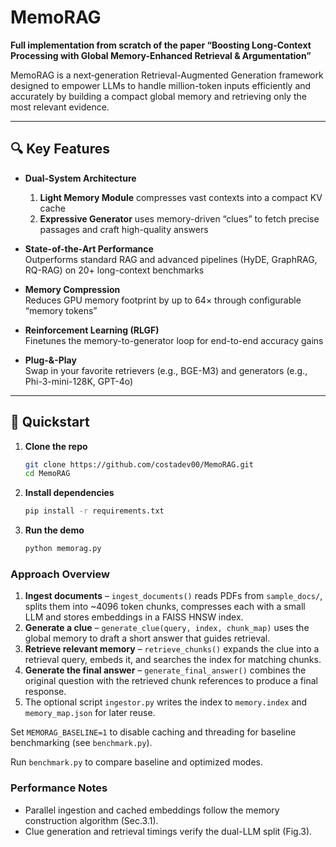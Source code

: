 # MemoRAG

**Full implementation from scratch of the paper “Boosting Long-Context Processing with Global Memory-Enhanced Retrieval & Argumentation”**

MemoRAG is a next‐generation Retrieval-Augmented Generation framework designed to empower LLMs to handle million-token inputs efficiently and accurately by building a compact global memory and retrieving only the most relevant evidence.

---

## 🔍 Key Features

- **Dual-System Architecture**  
  1. **Light Memory Module** compresses vast contexts into a compact KV cache  
  2. **Expressive Generator** uses memory-driven “clues” to fetch precise passages and craft high-quality answers  

- **State-of-the-Art Performance**  
  Outperforms standard RAG and advanced pipelines (HyDE, GraphRAG, RQ-RAG) on 20+ long-context benchmarks  

- **Memory Compression**  
  Reduces GPU memory footprint by up to 64× through configurable “memory tokens”  

- **Reinforcement Learning (RLGF)**  
  Finetunes the memory-to-generator loop for end-to-end accuracy gains  

- **Plug-&-Play**  
  Swap in your favorite retrievers (e.g., BGE-M3) and generators (e.g., Phi-3-mini-128K, GPT-4o)  

---

## 🚀 Quickstart

1. **Clone the repo**  
   ```bash
   git clone https://github.com/costadev00/MemoRAG.git
   cd MemoRAG
   ```

2. **Install dependencies**
   ```bash
   pip install -r requirements.txt
   ```

3. **Run the demo**
   ```bash
   python memorag.py
   ```

### Approach Overview

1. **Ingest documents** – `ingest_documents()` reads PDFs from `sample_docs/`, splits them into ~4096 token chunks, compresses each with a small LLM and stores embeddings in a FAISS HNSW index.
2. **Generate a clue** – `generate_clue(query, index, chunk_map)` uses the global memory to draft a short answer that guides retrieval.
3. **Retrieve relevant memory** – `retrieve_chunks()` expands the clue into a retrieval query, embeds it, and searches the index for matching chunks.
4. **Generate the final answer** – `generate_final_answer()` combines the original question with the retrieved chunk references to produce a final response.
5. The optional script `ingestor.py` writes the index to `memory.index` and `memory_map.json` for later reuse.

Set `MEMORAG_BASELINE=1` to disable caching and threading for baseline benchmarking (see `benchmark.py`).


Run `benchmark.py` to compare baseline and optimized modes.

### Performance Notes

- Parallel ingestion and cached embeddings follow the memory construction algorithm (Sec.3.1).
- Clue generation and retrieval timings verify the dual-LLM split (Fig.3).

